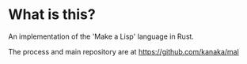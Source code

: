 # What is this?
An implementation of the 'Make a Lisp' language in Rust.

The process and main repository are at https://github.com/kanaka/mal
